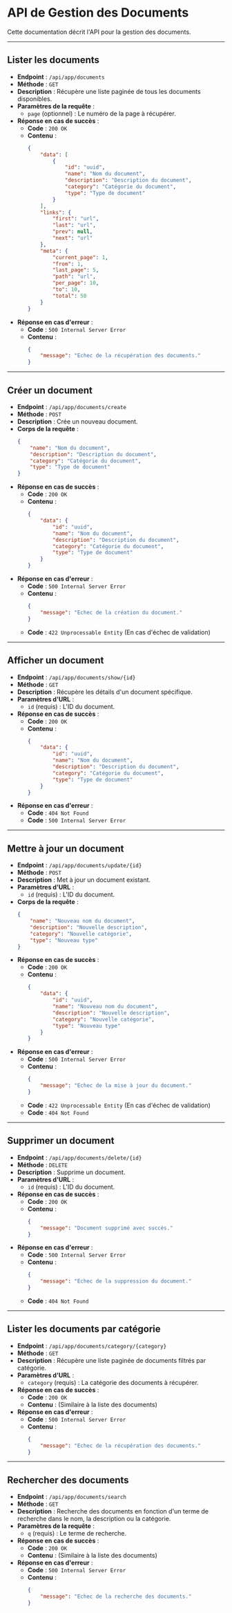 # API de Gestion des Documents

Cette documentation décrit l'API pour la gestion des documents.

---

## Lister les documents

-   **Endpoint** : `/api/app/documents`
-   **Méthode** : `GET`
-   **Description** : Récupère une liste paginée de tous les documents disponibles.
-   **Paramètres de la requête** :
    -   `page` (optionnel) : Le numéro de la page à récupérer.
-   **Réponse en cas de succès** :
    -   **Code** : `200 OK`
    -   **Contenu** :
        ```json
        {
            "data": [
                {
                    "id": "uuid",
                    "name": "Nom du document",
                    "description": "Description du document",
                    "category": "Catégorie du document",
                    "type": "Type de document"
                }
            ],
            "links": {
                "first": "url",
                "last": "url",
                "prev": null,
                "next": "url"
            },
            "meta": {
                "current_page": 1,
                "from": 1,
                "last_page": 5,
                "path": "url",
                "per_page": 10,
                "to": 10,
                "total": 50
            }
        }
        ```
-   **Réponse en cas d'erreur** :
    -   **Code** : `500 Internal Server Error`
    -   **Contenu** :
        ```json
        {
            "message": "Echec de la récupération des documents."
        }
        ```

---

## Créer un document

-   **Endpoint** : `/api/app/documents/create`
-   **Méthode** : `POST`
-   **Description** : Crée un nouveau document.
-   **Corps de la requête** :
    ```json
    {
        "name": "Nom du document",
        "description": "Description du document",
        "category": "Catégorie du document",
        "type": "Type de document"
    }
    ```
-   **Réponse en cas de succès** :
    -   **Code** : `200 OK`
    -   **Contenu** :
        ```json
        {
            "data": {
                "id": "uuid",
                "name": "Nom du document",
                "description": "Description du document",
                "category": "Catégorie du document",
                "type": "Type de document"
            }
        }
        ```
-   **Réponse en cas d'erreur** :
    -   **Code** : `500 Internal Server Error`
    -   **Contenu** :
        ```json
        {
            "message": "Echec de la création du document."
        }
        ```
    -   **Code** : `422 Unprocessable Entity` (En cas d'échec de validation)

---

## Afficher un document

-   **Endpoint** : `/api/app/documents/show/{id}`
-   **Méthode** : `GET`
-   **Description** : Récupère les détails d'un document spécifique.
-   **Paramètres d'URL** :
    -   `id` (requis) : L'ID du document.
-   **Réponse en cas de succès** :
    -   **Code** : `200 OK`
    -   **Contenu** :
        ```json
        {
            "data": {
                "id": "uuid",
                "name": "Nom du document",
                "description": "Description du document",
                "category": "Catégorie du document",
                "type": "Type de document"
            }
        }
        ```
-   **Réponse en cas d'erreur** :
    -   **Code** : `404 Not Found`
    -   **Code** : `500 Internal Server Error`

---

## Mettre à jour un document

-   **Endpoint** : `/api/app/documents/update/{id}`
-   **Méthode** : `POST`
-   **Description** : Met à jour un document existant.
-   **Paramètres d'URL** :
    -   `id` (requis) : L'ID du document.
-   **Corps de la requête** :
    ```json
    {
        "name": "Nouveau nom du document",
        "description": "Nouvelle description",
        "category": "Nouvelle catégorie",
        "type": "Nouveau type"
    }
    ```
-   **Réponse en cas de succès** :
    -   **Code** : `200 OK`
    -   **Contenu** :
        ```json
        {
            "data": {
                "id": "uuid",
                "name": "Nouveau nom du document",
                "description": "Nouvelle description",
                "category": "Nouvelle catégorie",
                "type": "Nouveau type"
            }
        }
        ```
-   **Réponse en cas d'erreur** :
    -   **Code** : `500 Internal Server Error`
    -   **Contenu** :
        ```json
        {
            "message": "Echec de la mise à jour du document."
        }
        ```
    -   **Code** : `422 Unprocessable Entity` (En cas d'échec de validation)
    -   **Code** : `404 Not Found`

---

## Supprimer un document

-   **Endpoint** : `/api/app/documents/delete/{id}`
-   **Méthode** : `DELETE`
-   **Description** : Supprime un document.
-   **Paramètres d'URL** :
    -   `id` (requis) : L'ID du document.
-   **Réponse en cas de succès** :
    -   **Code** : `200 OK`
    -   **Contenu** :
        ```json
        {
            "message": "Document supprimé avec succès."
        }
        ```
-   **Réponse en cas d'erreur** :
    -   **Code** : `500 Internal Server Error`
    -   **Contenu** :
        ```json
        {
            "message": "Echec de la suppression du document."
        }
        ```
    -   **Code** : `404 Not Found`

---

## Lister les documents par catégorie

-   **Endpoint** : `/api/app/documents/category/{category}`
-   **Méthode** : `GET`
-   **Description** : Récupère une liste paginée de documents filtrés par catégorie.
-   **Paramètres d'URL** :
    -   `category` (requis) : La catégorie des documents à récupérer.
-   **Réponse en cas de succès** :
    -   **Code** : `200 OK`
    -   **Contenu** : (Similaire à la liste des documents)
-   **Réponse en cas d'erreur** :
    -   **Code** : `500 Internal Server Error`
    -   **Contenu** :
        ```json
        {
            "message": "Echec de la récupération des documents."
        }
        ```

---

## Rechercher des documents

-   **Endpoint** : `/api/app/documents/search`
-   **Méthode** : `GET`
-   **Description** : Recherche des documents en fonction d'un terme de recherche dans le nom, la description ou la catégorie.
-   **Paramètres de la requête** :
    -   `q` (requis) : Le terme de recherche.
-   **Réponse en cas de succès** :
    -   **Code** : `200 OK`
    -   **Contenu** : (Similaire à la liste des documents)
-   **Réponse en cas d'erreur** :
    -   **Code** : `500 Internal Server Error`
    -   **Contenu** :
        ```json
        {
            "message": "Echec de la recherche des documents."
        }
        ```

